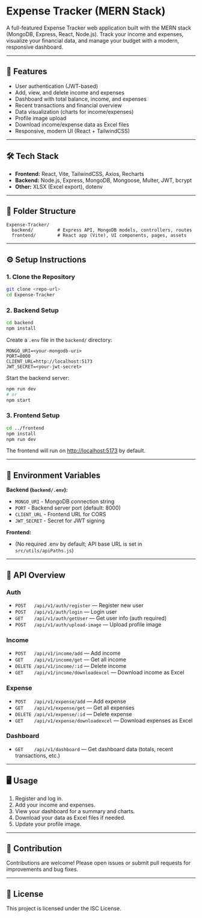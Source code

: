 # Expense Tracker (MERN Stack)

A full-featured Expense Tracker web application built with the MERN stack (MongoDB, Express, React, Node.js). Track your income and expenses, visualize your financial data, and manage your budget with a modern, responsive dashboard.

---

## 🚀 Features

- User authentication (JWT-based)
- Add, view, and delete income and expenses
- Dashboard with total balance, income, and expenses
- Recent transactions and financial overview
- Data visualization (charts for income/expenses)
- Profile image upload
- Download income/expense data as Excel files
- Responsive, modern UI (React + TailwindCSS)

---

## 🛠️ Tech Stack

- **Frontend:** React, Vite, TailwindCSS, Axios, Recharts
- **Backend:** Node.js, Express, MongoDB, Mongoose, Multer, JWT, bcrypt
- **Other:** XLSX (Excel export), dotenv

---

## 📁 Folder Structure

```
Expense-Tracker/
  backend/         # Express API, MongoDB models, controllers, routes
  frontend/        # React app (Vite), UI components, pages, assets
```

---

## ⚙️ Setup Instructions

### 1. Clone the Repository
```bash
git clone <repo-url>
cd Expense-Tracker
```

### 2. Backend Setup
```bash
cd backend
npm install
```

Create a `.env` file in the `backend/` directory:
```
MONGO_URI=<your-mongodb-uri>
PORT=8000
CLIENT_URL=http://localhost:5173
JWT_SECRET=<your-jwt-secret>
```

Start the backend server:
```bash
npm run dev
# or
npm start
```

### 3. Frontend Setup
```bash
cd ../frontend
npm install
npm run dev
```

The frontend will run on [http://localhost:5173](http://localhost:5173) by default.

---

## 🔑 Environment Variables

**Backend (`backend/.env`):**
- `MONGO_URI` - MongoDB connection string
- `PORT` - Backend server port (default: 8000)
- `CLIENT_URL` - Frontend URL for CORS
- `JWT_SECRET` - Secret for JWT signing

**Frontend:**
- (No required .env by default; API base URL is set in `src/utils/apiPaths.js`)

---

## 📡 API Overview

### Auth
- `POST   /api/v1/auth/register` — Register new user
- `POST   /api/v1/auth/login` — Login user
- `GET    /api/v1/auth/getUser` — Get user info (auth required)
- `POST   /api/v1/auth/upload-image` — Upload profile image

### Income
- `POST   /api/v1/income/add` — Add income
- `GET    /api/v1/income/get` — Get all income
- `DELETE /api/v1/income/:id` — Delete income
- `GET    /api/v1/income/downloadexcel` — Download income as Excel

### Expense
- `POST   /api/v1/expense/add` — Add expense
- `GET    /api/v1/expense/get` — Get all expenses
- `DELETE /api/v1/expense/:id` — Delete expense
- `GET    /api/v1/expense/downloadexcel` — Download expenses as Excel

### Dashboard
- `GET    /api/v1/dashboard` — Get dashboard data (totals, recent transactions, etc.)

---

## 🖥️ Usage

1. Register and log in.
2. Add your income and expenses.
3. View your dashboard for a summary and charts.
4. Download your data as Excel files if needed.
5. Update your profile image.

---

## 🤝 Contribution

Contributions are welcome! Please open issues or submit pull requests for improvements and bug fixes.

---

## 📄 License

This project is licensed under the ISC License.

